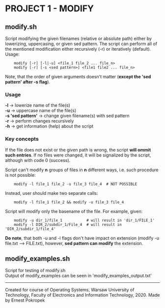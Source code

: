 # PROJECT 1 - MODIFY 

## modify.sh
Script modifying the given filenames (relative or absolute path) either by lowerizing, uppercasing, or given sed pattern. The script can perform all of the mentioned modification either recursively (-r) or iteratively (default).
Usage:

        modify [-r] [-l|-u] <file_1 file_2 ... file_n>
        modify [-r] [-s <sed pattern>] <file1 file2 ... file_n>

Note, that the order of given arguments doesn't matter (**except the 'sed pattern' after -s flag**).

### Usage

**-l** -> lowerize name of the file(s)  
**-u** -> uppercase name of the file(s)  
**-s 'sed pattern'** -> change given filename(s) with sed pattern  
**-r** -> perform changes recursively  
**-h** -> get information (help) about the script

### Key concepts
If the file does not exist or the given path is wrong, the script **will ommit such entries**. If no files were changed, it will be signalized by the script, although with code 0 (success).  

Script can't modify **n** groups of files in **n** different ways, i.e. such procedure is not possible:

        modify -l file_1 file_2 -u file_3 file_4  # NOT POSSIBLE
Instead, user should make two separate calls:

        modify -l file_1 file_2 && modify -u file_3 file_4
Script will modify only the basename of the file. For example, given:
        
        modify -u dir_1/file_1           # will result in 'dir_1/FILE_1'
        modify -l DIR_2/subdir_1/File_4  # will result in 'DIR_2/subdir_1/file_4'

**Do note**, that both -u and -l flags don't have impact on extension (modify -u file.txt --> FILE.txt), however, **sed pattern can modify** the extension.  

## modify_examples.sh
Script for testing of modify.sh  
Output of modify_examples can be seen in 'modify_examples_output.txt'  

___
Created for course of Operating Systems, Warsaw University of Technology, Faculty of Electronics and Information Technology, 2020. Made by Ernest Pokropek
